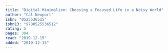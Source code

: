```yaml
---
title: "Digital Minimalism: Choosing a Focused Life in a Noisy World"
author: "Cal Newport"
isbn: "0525536515"
isbn13: "9780525536512"
rating: 5
pages: 304
read: "2019-12-15"
added: "2019-12-15"
---
```



